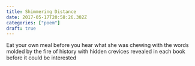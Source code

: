 ```yaml
---
title: Shimmering Distance
date: 2017-05-17T20:58:26.302Z
categories: ["poem"]
draft: true
---
```


Eat your own meal before
you hear what she was chewing
with the words molded
by the fire of history
with hidden crevices
revealed in each book
before it could be interested